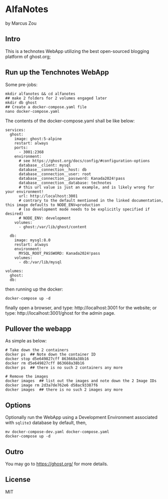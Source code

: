 # AlfaNotes

by Marcus Zou

## Intro

This is a technotes WebApp utilizing the best open-sourced blogging platform of ghost.org;

## Run up the Tenchnotes WebApp

Some pre-jobs:

```shell
mkdir alfanotes && cd alfanotes
## make 2 folders for 2 volumes engaged later
mkdir db ghost
## Create a docker-compose.yaml file
nano docker-compose.yaml
```

The contents of the docker-compose.yaml shall be like below:

```textfile
services:
  ghost:
    image: ghost:5-alpine
    restart: always
    ports:
      - 3001:2368
    environment:
      # see https://ghost.org/docs/config/#configuration-options
      database__client: mysql
      database__connection__host: db
      database__connection__user: root
      database__connection__password: Kanada2024!pass
      database__connection__database: technotes
      # this url value is just an example, and is likely wrong for your environment!
      url: http://localhost:3001
      # contrary to the default mentioned in the linked documentation, this image defaults to NODE_ENV=production
      # (so development mode needs to be explicitly specified if desired)
      # NODE_ENV: development
    volumes:
      - ghost:/var/lib/ghost/content

  db:
    image: mysql:8.0
    restart: always
    environment:
      MYSQL_ROOT_PASSWORD: Kanada2024!pass
    volumes:
      - db:/var/lib/mysql

volumes:
  ghost:
  db:
```

then running up the docker:

```shell
docker-compose up -d
```

finally open a browser,
and type: http://localhost:3001 for the website;
or type: http://localhost:3001/ghost for the admin page.

## Pullover the webapp

As simple as below:

```shell
# Take down the 2 containers
docker ps  ## Note down the container ID
docker stop d5e649827cff 863668a38b16
docker rm d5e649827cff 863668a38b16
docker ps  ## there is no such 2 containers any more

# Remove the images
docker images  ## list out the images and note down the 2 Image IDs
docker image rm 2d3a7de762e6 d58ac93387f6
docker images  ## there is no such 2 images any more
```

## Options

Optionally run the WebApp using a Development Environment associated with `sqlite3` database by default, then,

```shell
mv docker-compose-dev.yaml docker-compose.yaml
docker-compose up -d
```

## Outro

You may go to https://ghost.org/ for more details.

## License

MIT
